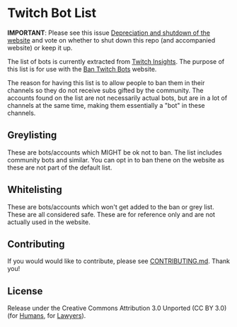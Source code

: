 # Twitch Bot List

**IMPORTANT**: Please see this issue [Depreciation and shutdown of the website](https://github.com/MrEliasen/twitch-bot-list/issues) and vote on whether to shut down this repo (and accompanied website) or keep it up.

The list of bots is currently extracted from [Twitch Insights](https://twitchinsights.net/bots). The purpose of this list is for use with the [Ban Twitch Bots](https://ban-twitch-bots.sirmre.com/) website.

The reason for having this list is to allow people to ban them in their channels so they do not receive subs gifted by the community. The accounts found on the list are not necessarily actual bots, but are in a lot of channels at the same time, making them essentially a "bot" in these channels.

## Greylisting

These are bots/accounts which MIGHT be ok not to ban. The list includes community bots and similar. You can opt in to ban thene on the website as these are not part of the default list.

## Whitelisting

These are bots/accounts which won't get added to the ban or grey list. These are all considered safe. These are for reference only and are not actually used in the website.

## Contributing

If you would would like to contribute, please see [CONTRIBUTING.md](https://github.com/MrEliasen/twitch-bot-list/blob/master/.github/CONTRIBUTING.md). Thank you!

## License

Release under the Creative Commons Attribution 3.0 Unported (CC BY 3.0) (for [Humans](https://creativecommons.org/licenses/by/3.0/), for [Lawyers](https://github.com/MrEliasen/twitch-bot-list/blob/master/LICENSE.md)).
